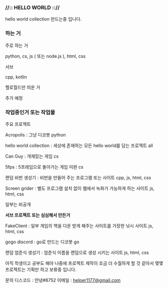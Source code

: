 ### //:: HELLO WORLD :://

hello world collection 만드는중 입니다.

### 하는 거

주로 하는 거

python, cs, js ( 또는 node.js ), html, css

서브

cpp, kotlin

헬로월드만 띄운 거

추가 예정

### 작업중인거 또는 작업물

주요 프로젝트

Acropolis : 그냥 디코봇 python

hello world collection : 세상에 존재하는 모든 hello world를 담는 프로젝트 all

Can Guy : 개재밌는 게임 cs

5fps : 5프레임으로 돌아가는 게임 미완 cs

랜덤 비번 생성기 : 비번을 만들어 주는 프로그램 또는 사이트 cpp, js, html, css

Screen grider : 별도 프로그램 설치 없이 웹에서 녹화가 가능하게 하는 사이트 js, html, css

일부는 비공개

**서브 프로젝트 또는 심심해서 만든거**

FakeClient : 일부 게임의 핵을 다운 받게 해주는 사이트를 가장한 낚시 사이트 js, html, css

gogo discord : go로 만드는 디코봇 go 

랜덤 엄준식 생성기 : 엄준식 이름을 랜덤으로 생성 시키는 사이트 js, html, css


아직 학생이고 공부도 해야 나중에 프로젝트 제작이 조금 더 수월하게 할 것 같아서 몇몇 프로젝트는 기획만 하고 보류중 입니다.



문의
디스코드 : 안녕#8752
이메일 : helper1177@gmail.com
